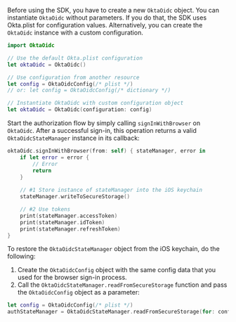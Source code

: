 Before using the SDK, you have to create a new `OktaOidc` object. You can instantiate `OktaOidc` without parameters. If you do that, the SDK uses Okta.plist for configuration values. Alternatively, you can create the `OktaOidc` instance with a custom configuration.

```swift
import OktaOidc

// Use the default Okta.plist configuration
let oktaOidc = OktaOidc()

// Use configuration from another resource
let config = OktaOidcConfig(/* plist */)
// or: let config = OktaOidcConfig(/* dictionary */)

// Instantiate OktaOidc with custom configuration object
let oktaOidc = OktaOidc(configuration: config)
```

Start the authorization flow by simply calling `signInWithBrowser` on `OktaOidc`. After a successful sign-in, this operation returns a valid `OktaOidcStateManager` instance in its callback:

```swift
oktaOidc.signInWithBrowser(from: self) { stateManager, error in
    if let error = error {
        // Error
        return
    }
    
    // #1 Store instance of stateManager into the iOS keychain
    stateManager.writeToSecureStorage()

    // #2 Use tokens
    print(stateManager.accessToken)
    print(stateManager.idToken)
    print(stateManager.refreshToken)
}
```

To restore the `OktaOidcStateManager` object from the iOS keychain, do the following:
1. Create the `OktaOidcConfig` object with the same config data that you used for the browser sign-in process.
2. Call the `OktaOidcStateManager.readFromSecureStorage` function and pass the `OktaOidcConfig` object as a parameter:

```swift
let config = OktaOidcConfig(/* plist */)
authStateManager = OktaOidcStateManager.readFromSecureStorage(for: config)
```
